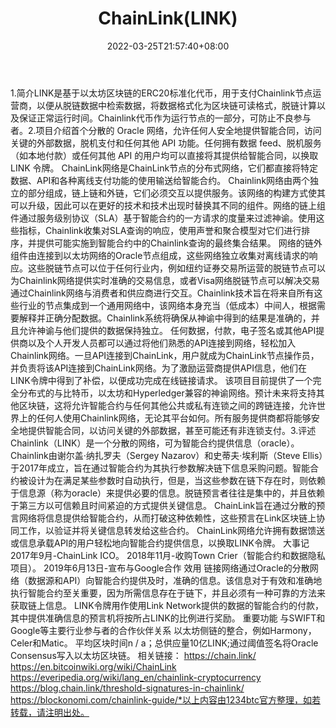 ﻿---
weight: 
title: "ChainLink(LINK)"
description: "LINK是基于以太坊区块链的ERC20标准化代币，用于支付Chainlink节点运营商，以便从脱链数据中检索数据，将数据格式化为区块链可读格式，脱链计算以及保证正常运行时间"
date: 2022-03-25T21:57:40+08:00
lastmod: 2022-03-25T16:45:40+08:00
draft: false
authors: ["Metabd"]
featuredImage: "chainlinklink.webp"
link: ""
tags: ["数字代币","ChainLink(LINK)"]
categories: ["navigation"]
navigation: ["数字代币"]
lightgallery: true
toc: true
pinned: false
recommend: false
recommend1: false
---
1.简介LINK是基于以太坊区块链的ERC20标准化代币，用于支付Chainlink节点运营商，以便从脱链数据中检索数据，将数据格式化为区块链可读格式，脱链计算以及保证正常运行时间。Chainlink代币作为运行节点的一部分，可防止不良参与者。2.项目介绍首个分散的 Oracle 网络，允许任何人安全地提供智能合同，访问关键的外部数据，脱机支付和任何其他 API 功能。任何拥有数据 feed、脱机服务（如本地付款）或任何其他 API 的用户均可以直接将其提供给智能合同，以换取 LINK 令牌。
ChainLink网络是ChainLink节点的分布式网络，它们都直接将特定数据、API和各种离线支付功能的使用输送给智能合约。
Chainlink网络由两个独立的部分组成，链上链和外链，它们必须交互以提供服务。该网络的构建方式使其可以升级，因此可以在更好的技术和技术出现时替换其不同的组件。网络的链上组件通过服务级别协议（SLA）基于智能合约的一方请求的度量来过滤神谕。使用这些指标，Chainlink收集对SLA查询的响应，使用声誉和聚合模型对它们进行排序，并提供可能实施到智能合约中的Chainlink查询的最终集合结果。
网络的链外组件由连接到以太坊网络的Oracle节点组成，这些网络独立收集对离线请求的响应。这些脱链节点可以位于任何行业内，例如纽约证券交易所运营的脱链节点可以为Chainlink网络提供实时准确的交易信息，或者Visa网络脱链节点可以解决交易通过Chainlink网络与消费者和供应商进行交互。Chainlink技术旨在将来自所有这些行业的节点集成到一个通用网络中，该网络本身充当（低成本）中间人，根据需要解释并正确分配数据。Chainlink系统将确保从神谕中得到的结果是准确的，并且允许神谕与他们提供的数据保持独立。
任何数据，付款，电子签名或其他API提供商以及个人开发人员都可以通过将他们熟悉的API连接到网络，轻松加入Chainlink网络。一旦API连接到ChainLink，用户就成为ChainLink节点操作员，并负责将该API连接到ChainLink网络。为了激励运营商提供API信息，他们在LINK令牌中得到了补偿，以便成功完成在线链接请求。
该项目目前提供了一个完全分布式的与比特币，以太坊和Hyperledger兼容的神谕网络。预计未来将支持其他区块链，这将允许智能合约与任何其他公共或私有连锁之间的跨链连接，允许世界上的任何人使用Chainlink网络，无论其平台如何。所有服务提供商都将能够安全地提供智能合同，以访问关键的外部数据，甚至可能还有非连锁支付。3.评述Chainlink（LINK）是一个分散的网络，可为智能合约提供信息（oracle）。 Chainlink由谢尔盖·纳扎罗夫（Sergey Nazarov）和史蒂夫·埃利斯（Steve Ellis）于2017年成立，旨在通过智能合约为其执行参数解决链下信息采购问题。智能合约被设计为在满足某些参数时自动执行，但是，当这些参数在链下存在时，则依赖于信息源（称为oracle）来提供必要的信息。脱链预言者往往是集中的，并且依赖于第三方以可信赖且时间紧迫的方式提供关键信息。 ChainLink旨在通过分散的预言网络将信息提供给智能合约，从而打破这种依赖性，这些预言在Link区块链上协同工作，以验证并将关键信息转发给这些合约。 ChainLink网络允许拥有数据馈送或信息承载API的用户轻松地向智能合约提供信息，以换取LINK令牌。
大事记
2017年9月-ChainLink ICO。
2018年11月-收购Town Crier（智能合约和数据隐私项目）。
2019年6月13日-宣布与Google合作
效用
链接网络通过Oracle的分散网络（数据源和API）向智能合约提供及时，准确的信息。该信息对于有效和准确地执行智能合约至关重要，因为所需信息存在于链下，并且必须有一种可靠的方法来获取链上信息。 LINK令牌用作使用Link Network提供的数据的智能合约的付款，其中提供准确信息的预言机将按所占LINK的比例进行奖励。
重要功能
与SWIFT和Google等主要行业参与者的合作伙伴关系
以太坊侧链的整合，例如Harmony，Celer和Matic。
平均区块时间n / a；总供应量10亿LINK;通过阈值签名将Oracle Consensus写入以太坊区块链。
相关链接：
https://chain.link/
https://en.bitcoinwiki.org/wiki/ChainLink
https://everipedia.org/wiki/lang_en/chainlink-cryptocurrency
https://blog.chain.link/threshold-signatures-in-chainlink/
https://blockonomi.com/chainlink-guide/*以上内容由1234btc官方整理，如若转载，请注明出处。
